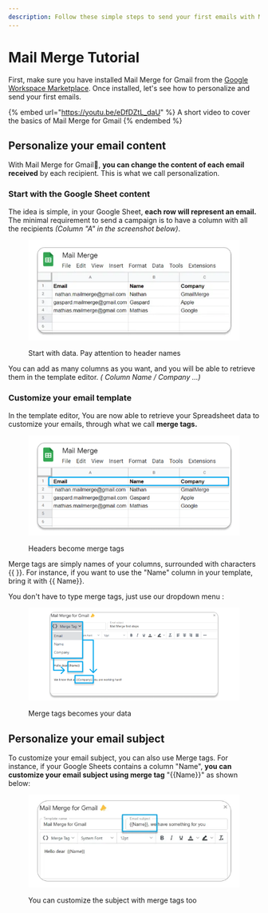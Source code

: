 ```yaml
---
description: Follow these simple steps to send your first emails with Mail Merge.
---
```


# Mail Merge Tutorial

First, make sure you have installed Mail Merge for Gmail from the [Google Workspace Marketplace](https://workspace.google.com/marketplace/app/mail\_merge\_for\_gmail\_how/57033717989). Once installed, let's see how to personalize and send your first emails.

{% embed url="https://youtu.be/eDfDZtL_daU" %}
A short video to cover the basics of Mail Merge for Gmail
{% endembed %}

## Personalize your email content

With Mail Merge for Gmail📣, **you can change the content of each email received** by each recipient. This is what we call personalization.

### Start with the Google Sheet content

The idea is simple, in your Google Sheet, **each row will represent an email.** The minimal requirement to send a campaign is to have a column with all the recipients _(Column "A" in the screenshot below)_.

<figure><img src="../.gitbook/assets/start with data" alt="Start with data. Pay attention to headers names"><figcaption><p>Start with data. Pay attention to header names</p></figcaption></figure>

You can add as many columns as you want, and you will be able to retrieve them in the template editor. _( Column Name / Company ...)_

### Customize your email template

In the template editor, You are now able to retrieve your Spreadsheet data to customize your emails, through what we call **merge tags.**

<figure><img src="../.gitbook/assets/highlight mergetag (1).png" alt="Headers become merge tags"><figcaption><p>Headers become merge tags</p></figcaption></figure>

Merge tags are simply names of your columns, surrounded with characters \{{ \}}. For instance, if you want to use the "Name" column in your template, bring it with \{{ Name\}}.

You don't have to type merge tags, just use our dropdown menu :

<figure><img src="../.gitbook/assets/use mergetag.png" alt="Merge tags becomes your data"><figcaption><p>Merge tags becomes your data</p></figcaption></figure>

## Personalize your email subject

To customize your email subject, you can also use Merge tags. For instance, if your Google Sheets contains a column "Name", **you can customize your email subject using merge tag** "\{{Name\}}" as shown below:

<figure><img src="../.gitbook/assets/spaces_tBoQpQrzJViUHu4Cv5ai_uploads_hvASE2iGp4kbzRqvnfgA_subject (1).webp" alt="You can customize the subject with merge tags too"><figcaption><p>You can customize the subject with merge tags too</p></figcaption></figure>
